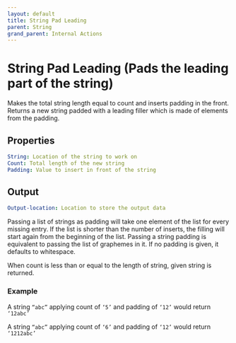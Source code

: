 ```yaml
---
layout: default
title: String Pad Leading
parent: String
grand_parent: Internal Actions
---
```

# String Pad Leading (Pads the leading part of the string)
Makes the total string length equal to count and inserts padding in the front. Returns a new string padded with a leading filler which is made of elements from the padding.

## Properties
```yaml
String: Location of the string to work on
Count: Total length of the new string
Padding: Value to insert in front of the string
```

## Output
```yaml
Output-location: Location to store the output data
```

Passing a list of strings as padding will take one element of the list for every missing entry. If the list is shorter than the number of inserts, the filling will start again from the beginning of the list. Passing a string padding is equivalent to passing the list of graphemes in it. If no padding is given, it defaults to whitespace.

When count is less than or equal to the length of string, given string is returned.

### Example
A string `“abc”` applying count of `‘5’` and padding of `‘12’` would return `‘12abc’`

A string `“abc”` applying count of `‘6’` and padding of `‘12’` would return `‘1212abc’`
